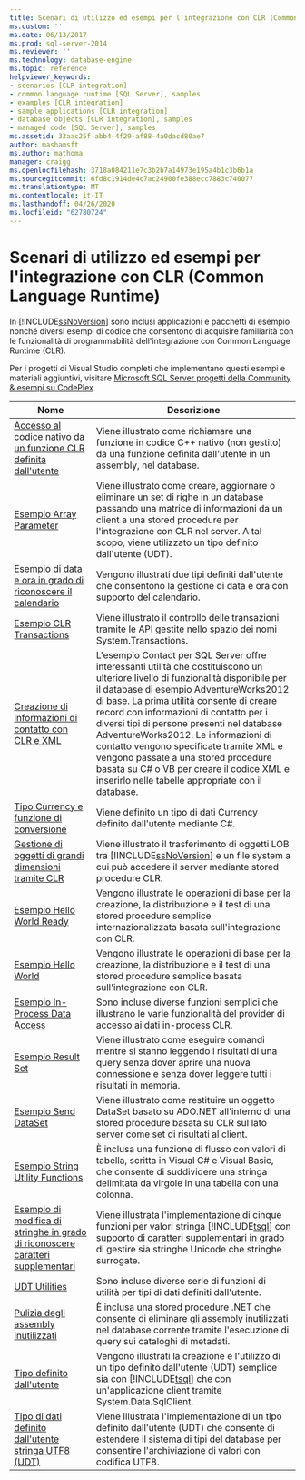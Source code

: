 ```yaml
---
title: Scenari di utilizzo ed esempi per l'integrazione con CLR (Common Language Runtime) | Microsoft Docs
ms.custom: ''
ms.date: 06/13/2017
ms.prod: sql-server-2014
ms.reviewer: ''
ms.technology: database-engine
ms.topic: reference
helpviewer_keywords:
- scenarios [CLR integration]
- common language runtime [SQL Server], samples
- examples [CLR integration]
- sample applications [CLR integration]
- database objects [CLR integration], samples
- managed code [SQL Server], samples
ms.assetid: 33aac25f-abb4-4f29-af88-4a0dacd80ae7
author: mashamsft
ms.author: mathoma
manager: craigg
ms.openlocfilehash: 3718a084211e7c3b2b7a14973e195a4b1c3b6b1a
ms.sourcegitcommit: 6fd8c1914de4c7ac24900fe388ecc7883c740077
ms.translationtype: MT
ms.contentlocale: it-IT
ms.lasthandoff: 04/26/2020
ms.locfileid: "62780724"
---
```

# <a name="usage-scenarios-and-examples-for-common-language-runtime-clr-integration"></a>Scenari di utilizzo ed esempi per l'integrazione con CLR (Common Language Runtime)
  In [!INCLUDE[ssNoVersion](../../includes/ssnoversion-md.md)] sono inclusi applicazioni e pacchetti di esempio nonché diversi esempi di codice che consentono di acquisire familiarità con le funzionalità di programmabilità dell'integrazione con Common Language Runtime (CLR).  
  
 Per i progetti di Visual Studio completi che implementano questi esempi e materiali aggiuntivi, visitare [Microsoft SQL Server progetti della Community & esempi su CodePlex](https://go.microsoft.com/fwlink/?LinkID=193935).  
  
|Nome|Descrizione|  
|----------|-----------------|  
|[Accesso al codice nativo da un funzione CLR definita dall'utente](../../../2014/database-engine/dev-guide/accessing-native-code-from-a-clr-udf.md)|Viene illustrato come richiamare una funzione in codice C++ nativo (non gestito) da una funzione definita dall'utente in un assembly, nel database.|  
|[Esempio Array Parameter](../../../2014/database-engine/dev-guide/array-parameter-sample.md)|Viene illustrato come creare, aggiornare o eliminare un set di righe in un database passando una matrice di informazioni da un client a una stored procedure per l'integrazione con CLR nel server. A tal scopo, viene utilizzato un tipo definito dall'utente (UDT).|  
|[Esempio di data e ora in grado di riconoscere il calendario](../../../2014/database-engine/dev-guide/calendar-aware-date-and-time-udt-sample.md)|Vengono illustrati due tipi definiti dall'utente che consentono la gestione di data e ora con supporto del calendario.|  
|[Esempio CLR Transactions](../../../2014/database-engine/dev-guide/clr-transactions-sample.md)|Viene illustrato il controllo delle transazioni tramite le API gestite nello spazio dei nomi System.Transactions.|  
|[Creazione di informazioni di contatto con CLR e XML](../../../2014/database-engine/dev-guide/contact-creation-using-clr-and-xml.md)|L'esempio Contact per SQL Server offre interessanti utilità che costituiscono un ulteriore livello di funzionalità disponibile per il database di esempio AdventureWorks2012 di base. La prima utilità consente di creare record con informazioni di contatto per i diversi tipi di persone presenti nel database AdventureWorks2012. Le informazioni di contatto vengono specificate tramite XML e vengono passate a una stored procedure basata su C# o VB per creare il codice XML e inserirlo nelle tabelle appropriate con il database.|  
|[Tipo Currency e funzione di conversione](../../../2014/database-engine/dev-guide/currency-type-and-conversion-function.md)|Viene definito un tipo di dati Currency definito dall'utente mediante C#.|  
|[Gestione di oggetti di grandi dimensioni tramite CLR](../../../2014/database-engine/dev-guide/handling-large-objects-using-clr.md)|Viene illustrato il trasferimento di oggetti LOB tra [!INCLUDE[ssNoVersion](../../includes/ssnoversion-md.md)] e un file system a cui può accedere il server mediante stored procedure CLR.|  
|[Esempio Hello World Ready](../../../2014/database-engine/dev-guide/hello-world-ready-sample.md)|Vengono illustrate le operazioni di base per la creazione, la distribuzione e il test di una stored procedure semplice internazionalizzata basata sull'integrazione con CLR.|  
|[Esempio Hello World](../../../2014/database-engine/dev-guide/hello-world-sample.md)|Vengono illustrate le operazioni di base per la creazione, la distribuzione e il test di una stored procedure semplice basata sull'integrazione con CLR.|  
|[Esempio In-Process Data Access](../../../2014/database-engine/dev-guide/in-process-data-access-sample.md)|Sono incluse diverse funzioni semplici che illustrano le varie funzionalità del provider di accesso ai dati in-process CLR.|  
|[Esempio Result Set](../../../2014/database-engine/dev-guide/result-set-sample.md)|Viene illustrato come eseguire comandi mentre si stanno leggendo i risultati di una query senza dover aprire una nuova connessione e senza dover leggere tutti i risultati in memoria.|  
|[Esempio Send DataSet](../../../2014/database-engine/dev-guide/send-dataset-sample.md)|Viene illustrato come restituire un oggetto DataSet basato su ADO.NET all'interno di una stored procedure basata su CLR sul lato server come set di risultati al client.|  
|[Esempio String Utility Functions](../../../2014/database-engine/dev-guide/string-utility-functions-sample.md)|È inclusa una funzione di flusso con valori di tabella, scritta in Visual C# e Visual Basic, che consente di suddividere una stringa delimitata da virgole in una tabella con una colonna.|  
|[Esempio di modifica di stringhe in grado di riconoscere caratteri supplementari](../../../2014/database-engine/dev-guide/supplementary-aware-string-manipulation-sample.md)|Viene illustrata l'implementazione di cinque funzioni per valori stringa [!INCLUDE[tsql](../../includes/tsql-md.md)] con supporto di caratteri supplementari in grado di gestire sia stringhe Unicode che stringhe surrogate.|  
|[UDT Utilities](../../../2014/database-engine/dev-guide/udt-utilities.md)|Sono incluse diverse serie di funzioni di utilità per tipi di dati definiti dall'utente.|  
|[Pulizia degli assembly inutilizzati](../../../2014/database-engine/dev-guide/unused-assembly-cleanup.md)|È inclusa una stored procedure .NET che consente di eliminare gli assembly inutilizzati nel database corrente tramite l'esecuzione di query sui cataloghi di metadati.|  
|[Tipo definito dall'utente](../../../2014/database-engine/dev-guide/user-defined-type.md)|Vengono illustrati la creazione e l'utilizzo di un tipo definito dall'utente (UDT) semplice sia con [!INCLUDE[tsql](../../includes/tsql-md.md)] che con un'applicazione client tramite System.Data.SqlClient.|  
|[Tipo di dati definito dall'utente stringa UTF8 &#40;UDT&#41;](../../../2014/database-engine/dev-guide/utf8-string-user-defined-data-type-udt.md)|Viene illustrata l'implementazione di un tipo definito dall'utente (UDT) che consente di estendere il sistema di tipi del database per consentire l'archiviazione di valori con codifica UTF8.|  
  
  
